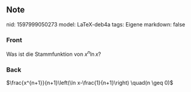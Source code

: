 ## Note
nid: 1597999050273
model: LaTeX-deb4a
tags: Eigene
markdown: false

### Front
Was ist die Stammfunktion von $x^{n} \ln x$?

### Back
$\frac{x^{n+1}}{n+1}\left(\ln x-\frac{1}{n+1}\right) \quad(n \geq 0)$
